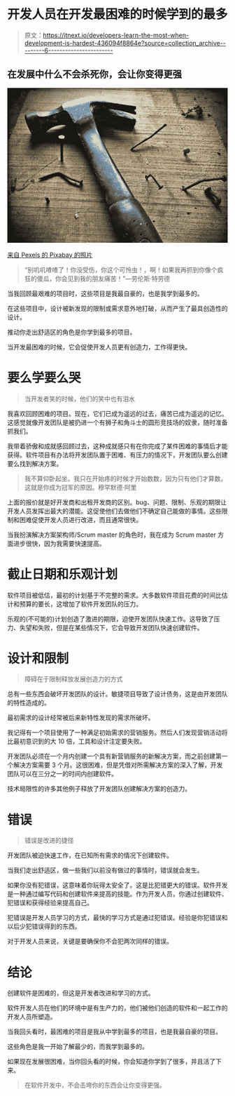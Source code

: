 # 开发人员在开发最困难的时候学到的最多

> 原文：<https://itnext.io/developers-learn-the-most-when-development-is-hardest-436094f8864e?source=collection_archive---------6----------------------->

## 在发展中什么不会杀死你，会让你变得更强

![](img/6c2542613dd38f75caecb184c01a56fa.png)

[来自 Pexels 的 Pixabay 的照片](https://www.pexels.com/photo/black-claw-hammer-on-brown-wooden-plank-209235/)

> “别叽叽喳喳了！你没受伤，你这个可怜虫！，啊！如果我再抓到你像个疯狂的傻瓜，你会见到我的朋友痛苦！”—劳伦斯·特劳德

当我回顾最艰难的项目时，这些项目是我最自豪的，也是我学到最多的。

在这些项目中，设计被新发现的限制或需求意外地打破，从而产生了最具创造性的设计。

推动你走出舒适区的角色是你学到最多的项目。

当开发最困难的时候，它会促使开发人员更有创造力，工作得更快。

# **要么学要么哭**

> 当开发者笑的时候，他们的笑中也有泪水

我喜欢回顾困难的项目。现在，它们已成为遥远的过去，痛苦已成为遥远的记忆。这感觉就像开发团队是被扔进一个有狮子和角斗士的圆形竞技场的奴隶，随时准备抓我们。

我带着骄傲和成就感回顾过去，这种成就感只有在你完成了某件困难的事情后才能获得。软件项目有办法将开发团队置于困难、有压力的情况下，开发团队要么创建要么找到解决方案。

> 我不算仰卧起坐。我只在开始疼的时候才开始数数，因为只有他们才算数。这就是你成为冠军的原因。穆罕默德·阿里

上面的报价就是好开发商和出租开发商的区别。bug、问题、限制、乐观的期限让开发人员发挥出最大的潜能。这促使他们去做他们不确定自己能做的事情。这些限制和困难促使开发人员进行改进，而且通常很快。

当我扮演解决方案架构师/Scrum master 的角色时，我在成为 Scrum master 方面进步很快，因为我需要快速提高。

# **截止日期和乐观计划**

软件项目被低估，最初的计划基于不完整的需求。大多数软件项目花费的时间比估计和预算的要长，这增加了软件开发团队的压力。

乐观的(不可能的)计划创造了激进的期限，迫使开发团队快速工作。这导致了压力、失望和失败，但是在某些情况下，它会导致开发团队快速创建软件。

# **设计和限制**

> 障碍在于限制释放发展创造力的方式

总有一些东西会破坏开发团队的设计。敏捷项目导致了设计债务，这是由开发团队的特性造成的。

最初需求的设计经常被后来新特性发现的需求所破坏。

我记得有一个项目使用了一种满足初始需求的营销服务。然后人们发现营销活动将比最初意识到的大 10 倍，工具和设计注定要失败。

开发团队必须在一个月内创建一个具有新营销服务的新解决方案，而之前创建第一个解决方案需要 3 个月。这很困难，但是凭借对所需解决方案的深入了解，开发团队可以在三分之一的时间内创建软件。

技术局限性的许多其他例子释放了开发团队创建解决方案的创造力。

# **错误**

> 错误是改进的捷径

开发团队被迫快速工作，在已知所有需求的情况下创建软件。

当我们走出舒适区，做一些我们以前没有做过的事情时，错误就会发生。

如果你没有犯错误，这意味着你玩得太安全了。这是比犯错更大的错误。软件开发是一种通过编写代码和创建软件来提高的技能。作为开发人员，你通过创建软件、犯错误和获得经验来提高自己。

犯错误是开发人员学习的方式，最快的学习方式是通过犯错误。经验是你犯错误和以后少犯错误得到的东西。

对于开发人员来说，关键是要确保你不会犯两次同样的错误。

# **结论**

创建软件是困难的，但这是开发者改进和学习的方式。

软件开发人员在他们的环境中是有生产力的，他们被他们创造的软件和一起工作的开发人员所塑造。

当我回头看时，最困难的项目是我从中学到最多的项目，也是我最自豪的项目。

这些角色是我一开始了解最少的，而我学到最多的。

如果现在发展很困难，当你回头看的时候，你会知道你学到了很多，并且活了下来。

> 在软件开发中，不会击垮你的东西会让你变得更强。
